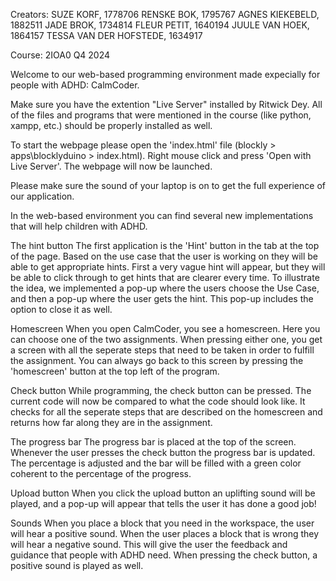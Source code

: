 Creators:
SUZE KORF, 1778706
RENSKE BOK, 1795767
AGNES KIEKEBELD, 1882511
JADE BROK, 1734814
FLEUR PETIT, 1640194
JUULE VAN HOEK, 1864157
TESSA VAN DER HOFSTEDE, 1634917

Course: 2IOA0 Q4 2024

Welcome to our web-based programming environment made expecially for people with ADHD: CalmCoder.

Make sure you have the extention "Live Server" installed by Ritwick Dey. All of the files 
and programs that were mentioned in the course (like python, xampp, etc.) should 
be properly installed as well. 

To start the webpage please open the 'index.html' file 
(blockly > apps\blocklyduino > index.html). Right mouse click and press 
'Open with Live Server'. The webpage will now be launched. 

Please make sure the sound of your laptop is on to get the full experience of our application.

In the web-based environment you can find several new implementations that will help children
with ADHD.

The hint button
The first application is the 'Hint' button in the tab at the top of the page. Based on the use
case that the user is working on they will be able to get appropriate hints. First a very vague
hint will appear, but they will be able to click through to get hints that are clearer every time.
To illustrate the idea, we implemented a pop-up where the users choose the Use Case, and then a
pop-up where the user gets the hint. This pop-up includes the option to close it as well.

Homescreen
When you open CalmCoder, you see a homescreen. Here you can choose one of the two assignments. 
When pressing either one, you get a screen with all the seperate steps that need to be taken in 
order to fulfill the assignment. You can always go back to this screen by pressing the 'homescreen'
button at the top left of the program.

Check button
While programming, the check button can be pressed. The current code will now be compared to what
the code should look like. It checks for all the seperate steps that are described on the homescreen
and returns how far along they are in the assignment.

The progress bar
The progress bar is placed at the top of the screen. Whenever the user presses the check button the 
progress bar is updated. The percentage is adjusted and the bar will be filled with a green color
coherent to the percentage of the progress.

Upload button
When you click the upload button an uplifting sound will be played, and a pop-up will appear that 
tells the user it has done a good job!

Sounds
When you place a block that you need in the workspace, the user will hear a positive sound. When
the user places a block that is wrong they will hear a negative sound. This will give the user
the feedback and guidance that people with ADHD need. When pressing the check button, a positive sound
is played as well.